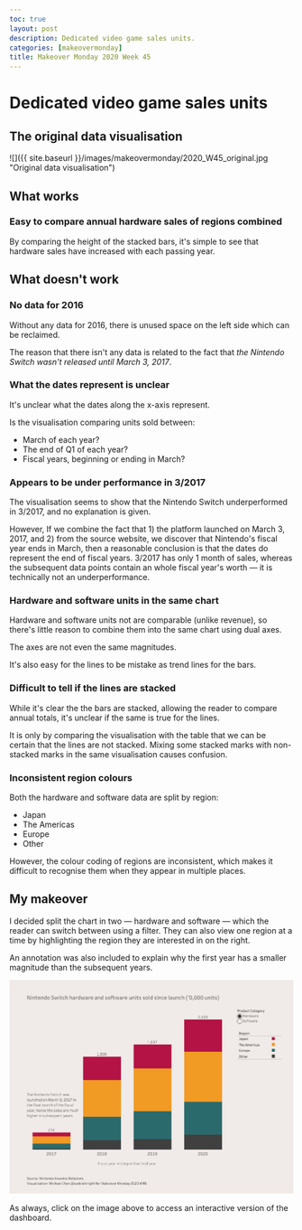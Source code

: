 ```yaml
---
toc: true
layout: post
description: Dedicated video game sales units.
categories: [makeovermonday]
title: Makeover Monday 2020 Week 45
---
```


# Dedicated video game sales units

## The original data visualisation

![]({{ site.baseurl }}/images/makeovermonday/2020_W45_original.jpg "Original data visualisation")

## What works

### Easy to compare annual hardware sales of regions combined

By comparing the height of the stacked bars, it's simple to see that hardware sales have increased with each passing year.

## What doesn't work

### No data for 2016

Without any data for 2016, there is unused space on the left side which can be reclaimed.

The reason that there isn't any data is related to the fact that *the Nintendo Switch wasn't released until March 3, 2017*.

### What the dates represent is unclear

It's unclear what the dates along the x-axis represent.

Is the visualisation comparing units sold between:
- March of each year?
- The end of Q1 of each year?
- Fiscal years, beginning or ending in March?

### Appears to be under performance in 3/2017

The visualisation seems to show that the Nintendo Switch underperformed in 3/2017, and no explanation is given.

However, If we combine the fact that 1) the platform launched on March 3, 2017, and 2) from the source website, we discover that Nintendo's fiscal year ends in March, then a reasonable conclusion is that the dates do represent the end of fiscal years. 3/2017 has only 1 month of sales, whereas the subsequent data points contain an whole fiscal year's worth — it is technically not an underperformance.

### Hardware and software units in the same chart

Hardware and software units not are comparable (unlike revenue), so there's little reason to combine them into the same chart using dual axes.

The axes are not even the same magnitudes.

It's also easy for the lines to be mistake as trend lines for the bars.

### Difficult to tell if the lines are stacked

While it's clear the the bars are stacked, allowing the reader to compare annual totals, it's unclear if the same is true for the lines.

It is only by comparing the visualisation with the table that we can be certain that the lines are not stacked. Mixing some stacked marks with non-stacked marks in the same visualisation causes confusion.

### Inconsistent region colours

Both the hardware and software data are split by region:
- Japan
- The Americas
- Europe
- Other

However, the colour coding of regions are inconsistent, which makes it difficult to recognise them when they appear in multiple places.

## My makeover

I decided split the chart in two — hardware and software — which the reader can switch between using a filter. They can also view one region at a time by highlighting the region they are interested in on the right.

An annotation was also included to explain why the first year has a smaller magnitude than the subsequent years.

[![](https://raw.githubusercontent.com/mmhchan/makeovermonday/main/screenshots/2020_W45.png "My submission")](https://public.tableau.com/views/MakeoverMonday2020W45DedicatedVideoGameSalesUnits_16049823337660/Dashboard "Makeover Monday 2020 W45 - Dedicated Video Game Sales")

As always, click on the image above to access an interactive version of the dashboard.